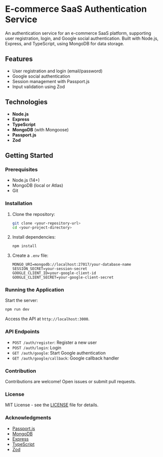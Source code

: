 # E-commerce SaaS Authentication Service

An authentication service for an e-commerce SaaS platform, supporting user registration, login, and Google social authentication. Built with Node.js, Express, and TypeScript, using MongoDB for data storage.

## Features

- User registration and login (email/password)
- Google social authentication
- Session management with Passport.js
- Input validation using Zod

## Technologies

- **Node.js**
- **Express**
- **TypeScript**
- **MongoDB** (with Mongoose)
- **Passport.js**
- **Zod**

## Getting Started

### Prerequisites

- Node.js (14+)
- MongoDB (local or Atlas)
- Git

### Installation

1. Clone the repository:

   ```bash
   git clone <your-repository-url>
   cd <your-project-directory>
   ```

2. Install dependencies:

   ```bash
   npm install
   ```

3. Create a `.env` file:

   ```plaintext
   MONGO_URI=mongodb://localhost:27017/your-database-name
   SESSION_SECRET=your-session-secret
   GOOGLE_CLIENT_ID=your-google-client-id
   GOOGLE_CLIENT_SECRET=your-google-client-secret
   ```

### Running the Application

Start the server:

```bash
npm run dev
```

Access the API at `http://localhost:3000`.

### API Endpoints

- `POST /auth/register`: Register a new user
- `POST /auth/login`: Login
- `GET /auth/google`: Start Google authentication
- `GET /auth/google/callback`: Google callback handler

### Contribution

Contributions are welcome! Open issues or submit pull requests.

### License

MIT License - see the [LICENSE](LICENSE) file for details.

### Acknowledgments

- [Passport.js](http://www.passportjs.org/)
- [MongoDB](https://www.mongodb.com/)
- [Express](https://expressjs.com/)
- [TypeScript](https://www.typescriptlang.org/)
- [Zod](https://zod.dev/)
